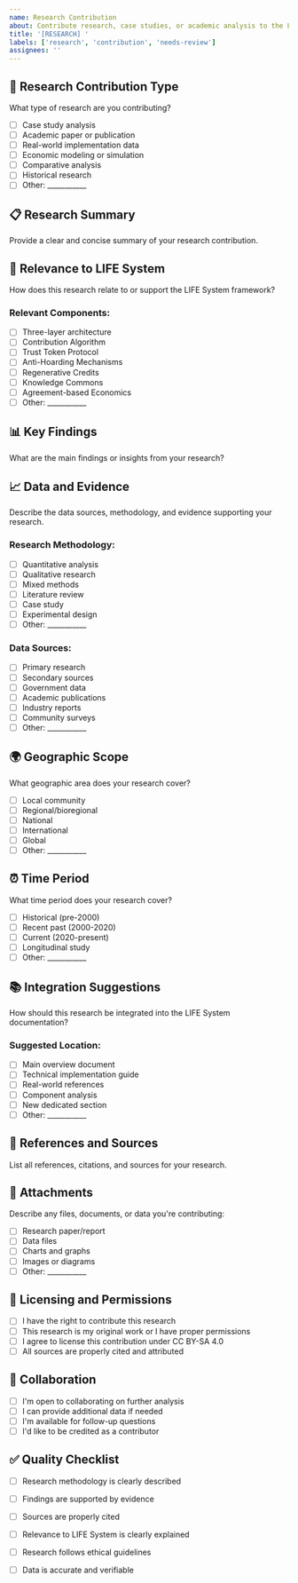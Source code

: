 ```yaml
---
name: Research Contribution
about: Contribute research, case studies, or academic analysis to the LIFE System
title: '[RESEARCH] '
labels: ['research', 'contribution', 'needs-review']
assignees: ''
---
```


## 🔬 Research Contribution Type
What type of research are you contributing?

- [ ] Case study analysis
- [ ] Academic paper or publication
- [ ] Real-world implementation data
- [ ] Economic modeling or simulation
- [ ] Comparative analysis
- [ ] Historical research
- [ ] Other: ___________

## 📋 Research Summary
Provide a clear and concise summary of your research contribution.

## 🎯 Relevance to LIFE System
How does this research relate to or support the LIFE System framework?

### Relevant Components:
- [ ] Three-layer architecture
- [ ] Contribution Algorithm
- [ ] Trust Token Protocol
- [ ] Anti-Hoarding Mechanisms
- [ ] Regenerative Credits
- [ ] Knowledge Commons
- [ ] Agreement-based Economics
- [ ] Other: ___________

## 📊 Key Findings
What are the main findings or insights from your research?

## 📈 Data and Evidence
Describe the data sources, methodology, and evidence supporting your research.

### Research Methodology:
- [ ] Quantitative analysis
- [ ] Qualitative research
- [ ] Mixed methods
- [ ] Literature review
- [ ] Case study
- [ ] Experimental design
- [ ] Other: ___________

### Data Sources:
- [ ] Primary research
- [ ] Secondary sources
- [ ] Government data
- [ ] Academic publications
- [ ] Industry reports
- [ ] Community surveys
- [ ] Other: ___________

## 🌍 Geographic Scope
What geographic area does your research cover?
- [ ] Local community
- [ ] Regional/bioregional
- [ ] National
- [ ] International
- [ ] Global
- [ ] Other: ___________

## ⏰ Time Period
What time period does your research cover?
- [ ] Historical (pre-2000)
- [ ] Recent past (2000-2020)
- [ ] Current (2020-present)
- [ ] Longitudinal study
- [ ] Other: ___________

## 📚 Integration Suggestions
How should this research be integrated into the LIFE System documentation?

### Suggested Location:
- [ ] Main overview document
- [ ] Technical implementation guide
- [ ] Real-world references
- [ ] Component analysis
- [ ] New dedicated section
- [ ] Other: ___________

## 🔗 References and Sources
List all references, citations, and sources for your research.

## 📎 Attachments
Describe any files, documents, or data you're contributing:
- [ ] Research paper/report
- [ ] Data files
- [ ] Charts and graphs
- [ ] Images or diagrams
- [ ] Other: ___________

## 📄 Licensing and Permissions
- [ ] I have the right to contribute this research
- [ ] This research is my original work or I have proper permissions
- [ ] I agree to license this contribution under CC BY-SA 4.0
- [ ] All sources are properly cited and attributed

## 🤝 Collaboration
- [ ] I'm open to collaborating on further analysis
- [ ] I can provide additional data if needed
- [ ] I'm available for follow-up questions
- [ ] I'd like to be credited as a contributor

## ✅ Quality Checklist
- [ ] Research methodology is clearly described
- [ ] Findings are supported by evidence
- [ ] Sources are properly cited
- [ ] Relevance to LIFE System is clearly explained
- [ ] Research follows ethical guidelines
- [ ] Data is accurate and verifiable

